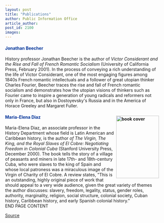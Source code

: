 ```yaml
---
layout: post
title: "Publications"
author: Public Information Office
article_author: 
post_id: 2100
images:
---
```


<h4>
  <font color="#003399">Jonathan Beecher</font>
</h4>
<p>
  History professor Jonathan Beecher is the author of <i>Victor Considerant and the Rise and Fall of French Romantic Socialism</i> (University of California Press, February 2001). In the process of conveying a rich understanding of the life of Victor Considerant, one of the most engaging figures among 1840s French romantic intellectuals and a follower of great utopian thinker Charles Fourier, Beecher traces the rise and fall of French romantic socialism and demonstrates how the utopian visions of thinkers such as Fourier came to inspire a generation of young radicals and reformers not only in France, but also in Dostoyevsky's Russia and in the America of Horace Greeley and Margaret Fuller.
</p>
<h4>
  <img align="right" alt="book cover" border="0" height="204" src="../art/diaz_bookcover.140.jpg" vspace="4" width="140"><font color="#003399">Maria-Elena Diaz</font>
</h4>
<p>
  Maria-Elena Diaz, an associate professor in the History Department whose field is Latin American and Caribbean history, is the author <i>of The Virgin, The King, and the Royal Slaves of El Cobre: Negotiating Freedom in Colonial Cuba</i> (Stanford University Press, December 2000). The book tells the story of a village of peasants and miners in late 17th- and 18th-century Cuba, who were slaves to the king of Spain and whose local patroness was a miraculous image of the Virgin of Charity of El Cobre. A review states, "This is an outstanding, highly original piece of work that should appeal to a very wide audience, given the great variety of themes the author discusses: slavery, freedom, legality, status, gender roles, authority, marginality, religion, social structure, colonial society, Cuban history, Caribbean history, and early Spanish colonial history."<br>
  END PAGE CONTENT
</p>
<p><a href="http://www1.ucsc.edu/currents/00-01/02-05/publications.html" title="Permalink to publications">Source</a></p>
